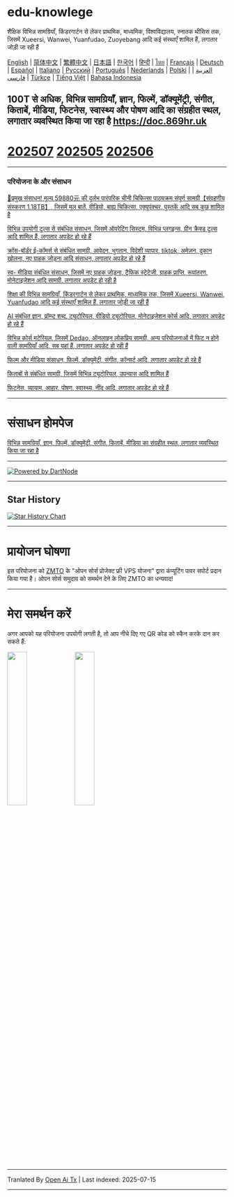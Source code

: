 # edu-knowlege
शैक्षिक विभिन्न सामग्रियाँ, किंडरगार्टन से लेकर प्राथमिक, माध्यमिक, विश्वविद्यालय, स्नातक थीसिस तक, जिसमें Xueersi, Wanwei, Yuanfudao, Zuoyebang आदि कई संस्थाएँ शामिल हैं, लगातार जोड़ी जा रही हैं

[English](https://openaitx.github.io/view.html?user=mswnlz&project=edu-knowlege&lang=en) | [简体中文](https://openaitx.github.io/view.html?user=mswnlz&project=edu-knowlege&lang=zh-CN) | [繁體中文](https://openaitx.github.io/view.html?user=mswnlz&project=edu-knowlege&lang=zh-TW) | [日本語](https://openaitx.github.io/view.html?user=mswnlz&project=edu-knowlege&lang=ja) | [한국어](https://openaitx.github.io/view.html?user=mswnlz&project=edu-knowlege&lang=ko) | [हिन्दी](https://openaitx.github.io/view.html?user=mswnlz&project=edu-knowlege&lang=hi) | [ไทย](https://openaitx.github.io/view.html?user=mswnlz&project=edu-knowlege&lang=th) | [Français](https://openaitx.github.io/view.html?user=mswnlz&project=edu-knowlege&lang=fr) | [Deutsch](https://openaitx.github.io/view.html?user=mswnlz&project=edu-knowlege&lang=de) | [Español](https://openaitx.github.io/view.html?user=mswnlz&project=edu-knowlege&lang=es) | [Italiano](https://openaitx.github.io/view.html?user=mswnlz&project=edu-knowlege&lang=it) | [Русский](https://openaitx.github.io/view.html?user=mswnlz&project=edu-knowlege&lang=ru) | [Português](https://openaitx.github.io/view.html?user=mswnlz&project=edu-knowlege&lang=pt) | [Nederlands](https://openaitx.github.io/view.html?user=mswnlz&project=edu-knowlege&lang=nl) | [Polski](https://openaitx.github.io/view.html?user=mswnlz&project=edu-knowlege&lang=pl) | [العربية](https://openaitx.github.io/view.html?user=mswnlz&project=edu-knowlege&lang=ar) | [فارسی](https://openaitx.github.io/view.html?user=mswnlz&project=edu-knowlege&lang=fa) | [Türkçe](https://openaitx.github.io/view.html?user=mswnlz&project=edu-knowlege&lang=tr) | [Tiếng Việt](https://openaitx.github.io/view.html?user=mswnlz&project=edu-knowlege&lang=vi) | [Bahasa Indonesia](https://openaitx.github.io/view.html?user=mswnlz&project=edu-knowlege&lang=id)

100T से अधिक, विभिन्न सामग्रियाँ, ज्ञान, फिल्में, डॉक्यूमेंट्री, संगीत, किताबें, मीडिया, फिटनेस, स्वास्थ्य और पोषण आदि का संग्रहीत स्थल, लगातार व्यवस्थित किया जा रहा है https://doc.869hr.uk
------------------

# [202507](https://raw.githubusercontent.com/mswnlz/edu-knowlege/main/202507.md) [202505](https://raw.githubusercontent.com/mswnlz/edu-knowlege/main/202505.md) [202506](https://raw.githubusercontent.com/mswnlz/edu-knowlege/main/202506.md)


---------------

### परियोजना के और संसाधन

[🎁प्रमुख संसाधन! मूल्य 59880元 की दुर्लभ पारंपरिक चीनी चिकित्सा पाठ्यक्रम संपूर्ण सामग्री【संग्रहणीय संस्करण 1.18TB】, जिसमें मूल बातें, वीडियो, बाह्य चिकित्सा, एक्यूपंक्चर, पुस्तकें आदि सब कुछ शामिल है](https://github.com/mswnlz/chinese-traditional)

[विभिन्न उपयोगी टूल्स से संबंधित संसाधन, जिसमें ऑपरेटिंग सिस्टम, विभिन्न प्लगइन्स, ग्रीन क्रैक्ड टूल्स आदि शामिल हैं, लगातार अपडेट हो रहे हैं](https://github.com/mswnlz/tools)


[क्रॉस-बॉर्डर ई-कॉमर्स से संबंधित सामग्री, आवेदन, भुगतान, विदेशी व्यापार, tiktok, अमेज़न, दुकान खोलना, नए ग्राहक जोड़ना आदि संसाधन, लगातार अपडेट हो रहे हैं](https://github.com/mswnlz/cross-border)

[स्व- मीडिया संबंधित संसाधन, जिसमें नए ग्राहक जोड़ना, ट्रैफिक स्ट्रेटेजी, ग्राहक प्राप्ति, रूपांतरण, मोनेटाइजेशन आदि सामग्री, लगातार अपडेट हो रही है](https://github.com/mswnlz/self-media)

[शिक्षा की विभिन्न सामग्रियाँ, किंडरगार्टन से लेकर प्राथमिक, माध्यमिक तक, जिसमें Xueersi, Wanwei, Yuanfudao आदि कई संस्थाएँ शामिल हैं, लगातार जोड़ी जा रही हैं](https://github.com/mswnlz/edu-knowlege)

[AI संबंधित ज्ञान, प्रॉम्प्ट शब्द, ट्यूटोरियल, वीडियो ट्यूटोरियल, मोनेटाइजेशन कोर्स आदि, लगातार अपडेट हो रहे हैं](https://github.com/mswnlz/AIknowledge)

[विभिन्न कोर्स मटेरियल, जिसमें Dedao, ऑनलाइन लोकप्रिय सामग्री, अन्य परियोजनाओं में फिट न होने वाली सामग्रियाँ आदि, सब यहां हैं, लगातार अपडेट हो रही हैं](https://github.com/mswnlz/curriculum)

[फिल्म और मीडिया संसाधन, फिल्में, डॉक्यूमेंट्री, संगीत, कॉन्सर्ट आदि, लगातार अपडेट हो रहे हैं](https://github.com/mswnlz/movies)

[किताबों से संबंधित सामग्री, जिसमें विभिन्न ट्यूटोरियल, उपन्यास आदि शामिल हैं](https://github.com/mswnlz/book)

[फिटनेस, व्यायाम, आहार, पोषण, स्वास्थ्य, नींद आदि, लगातार अपडेट हो रहे हैं](https://github.com/mswnlz/healthy)



---------------

# संसाधन होमपेज
[विभिन्न सामग्रियाँ, ज्ञान, फिल्में, डॉक्यूमेंट्री, संगीत, किताबें, मीडिया का संग्रहीत स्थल, लगातार व्यवस्थित किया जा रहा है](https://github.com/mswnlz)

---------------

[![Powered by DartNode](https://dartnode.com/branding/DN-Open-Source-sm.png)](https://dartnode.com "Powered by DartNode - Free VPS for Open Source")

---------------


## Star History
[![Star History Chart](https://api.star-history.com/svg?repos=mswnlz/edu-knowlege&type=Date)](https://www.star-history.com/#mswnlz/edu-knowlege&Date)

---------------



# प्रायोजन घोषणा
इस परियोजना को [ZMTO](https://console.vtexs.com/?affid=12967) के "ओपन सोर्स प्रोजेक्ट फ्री VPS योजना" द्वारा कंप्यूटिंग पावर सपोर्ट प्रदान किया गया है।
ओपन सोर्स समुदाय को समर्थन देने के लिए ZMTO का धन्यवाद!


---------------

# मेरा समर्थन करें

अगर आपको यह परियोजना उपयोगी लगती है, तो आप नीचे दिए गए QR कोड को स्कैन करके दान कर सकते हैं:
<p align="left">
  <img src="https://raw.githubusercontent.com/mswnlz/edu-knowlege/main/support-alipay.png" width="30%">
  <img src="https://raw.githubusercontent.com/mswnlz/edu-knowlege/main/wechat-qrcode.jpg" width="30%">
</p>


---

Tranlated By [Open Ai Tx](https://github.com/OpenAiTx/OpenAiTx) | Last indexed: 2025-07-15

---